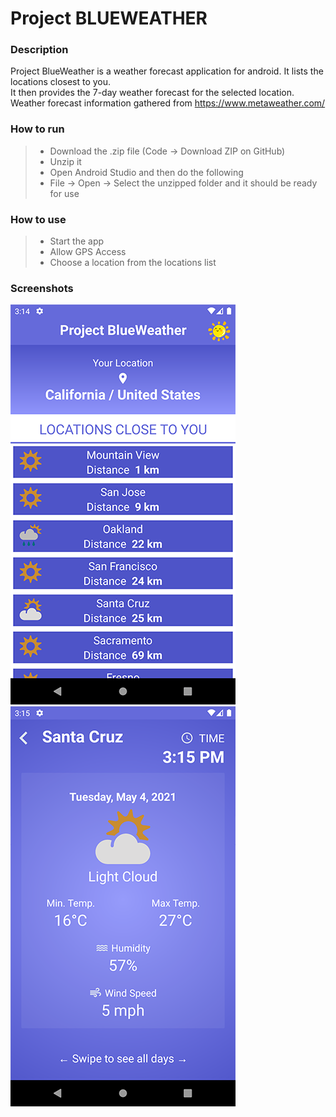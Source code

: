 Project BLUEWEATHER
===================

### Description
Project BlueWeather is a weather forecast application for android. It lists the locations closest to you.</br>
It then provides the 7-day weather forecast for the selected location.</br>
Weather forecast information gathered from https://www.metaweather.com/</br>

### How to run
>* Download the .zip file (Code -> Download ZIP on GitHub)
>* Unzip it
>* Open Android Studio and then do the following
>* File -> Open -> Select the unzipped folder and it should be ready for use

### How to use
>* Start the app
>* Allow GPS Access
>* Choose a location from the locations list

### Screenshots
![Screenshot](Screenshots/screenshot_001.png)
![Screenshot](Screenshots/screenshot_002.png)
